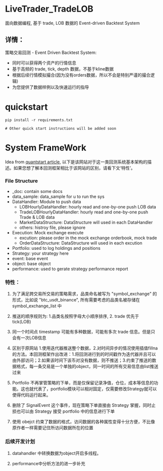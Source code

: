 # LiveTrader_TradeLOB
面向数据编程, 基于 trade, LOB 数据的 Event-driven Backtest System

## 详情：
策略交易回测 - Event Driven Backtest System:
+ 同时可以获得两个资产的行情信息
+ 基于高频的 trade, tick, depth 数据，不基于kline数据
+ 根据后续行情模拟撮合(因为没有orders数据，所以不会是特别严谨的撮合逻辑)
+ 为您提供了数据样例以及快速运行的指导

# quickstart
```shell
pip install -r requirements.txt

# Other quick start instructions will be added soon
```

# System FrameWork
Idea from [quantstart article](https://www.quantstart.com/articles/Event-Driven-Backtesting-with-Python-Part-I/), 以下是该网站对于这一类回测系统基本架构的描述。如果您想了解本回测框架相比于该网站的区别，请看下文‘特性’。

### File Structure
+ _doc: contain some docs
+ data_sample: data_sample for u to run the sys
+ DataHandler: Module to push data
    + LOBHourlyDataHandler: hourly read and one-by-one push LOB data
    + TradeLOBHourlyDataHandler: hourly read and one-by-one push Trade & LOB data
    + MarketDataStructure: DataStructure will used in each DataHandler
    + others: histroy file, please ignore
+ Execution: Mock exchange execute
    + excution: please order in the mock exchange orderbook, mock trade
    + OrderDataStructure: DataStructure will used in each excution
+ Portfolio: used to log holdings and positions
+ Strategy: your strategy here
+ event: base event
+ object: base object
+ performance: used to gerate strategy performance report

### 特性：
1. 为了满足跨交易所交易的策略需求，品类命名被写为 "symbol_exchange" 的形式，比如说 "btc_usdt_binance", 所有需要考虑的品类名被存储在 symbol_exchange_list 中

2. 推送的顺序规则为: 1.品类名按照字母大小顺序排序, 2. trade 优先于 tick(LOB) 

3. 同一个时间点 timestamp 可能有多种数据，可能有多次 trade 信息。但是只会有一次LOB信息

4. 区别于原网站 1.使用迭代器推送整个数据，2.对时间异步的情况使用插值fillna的方法。本回测框架作出改进：1.将回测进行到的时间戳作为迭代器并且可以由外部访问；2.如果该时间下该币对没有数据，则不推送；3.约束了推送的数据格式，每一条交易是一个单独的object，同一时间的所有交易信息由list推送过来

5. Portfolio 不再掌管策略的下单，而是仅保留记录净值，仓位，成本等信息的功能。这也就代表了，portfolio模块可以相对固定，仅需要修改Strategy就可以使得代码运行起来。

6. 删除了 SignalEvent 这个事件，现在策略下单直接由 Strategy 掌握，同时止损也可以由 Strategy 接受 portfolio 中的信息进行下单

7. 使用 obejct 约束了数据的格式，访问数据的各种属性变得十分方便，不比像原作者一样需要记住所访问数据所在的位置


### 后续开发计划

1. datahandler 中转换数据为object开启多线程。

2. performance中分析方法的进一步补充

